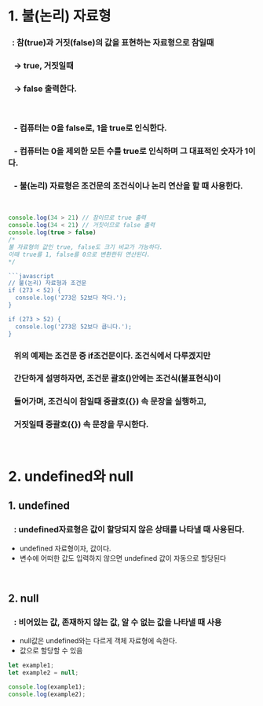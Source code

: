 # 1. 불(논리) 자료형

### &nbsp; : 참(true)과 거짓(false)의 값을 표현하는 자료형으로 참일때

### &nbsp;&nbsp; → true, 거짓일때

### &nbsp;&nbsp; → false 출력한다.

<br>

### &nbsp;&nbsp; \- 컴퓨터는 <b>0을 false</b>로, <b>1을 true</b>로 인식한다.

### &nbsp;&nbsp; \- 컴퓨터는 0을 제외한 모든 수를 true로 인식하며 그 대표적인 숫자가 1이다.

### &nbsp;&nbsp; \- 불(논리) 자료형은 조건문의 조건식이나 논리 연산을 할 때 사용한다.

<br>

````javascript
console.log(34 > 21) // 참이므로 true 출력
console.log(34 < 21) // 거짓이므로 false 출력
console.log(true > false)
/*
불 자료형의 값인 true, false도 크기 비교가 가능하다.
이때 true를 1, false를 0으로 변환한뒤 연산된다.
*/

```javascript
// 불(논리) 자료형과 조건문
if (273 < 52) {
  console.log('273은 52보다 작다.');
}

if (273 > 52) {
  console.log('273은 52보다 큽니다.');
}
````

### &nbsp;&nbsp; 위의 예제는 조건문 중 if조건문이다. 조건식에서 다루겠지만

### &nbsp;&nbsp; 간단하게 설명하자면, 조건문 괄호()안에는 조건식(불표현식)이

### &nbsp;&nbsp; 들어가며, 조건식이 참일때 중괄호({}) 속 문장을 실행하고,

### &nbsp;&nbsp; 거짓일때 중괄호({}) 속 문장을 무시한다.

<br>

# 2. undefined와 null

## 1. undefined

### &nbsp;&nbsp; : undefined자료형은 <b>값이 할당되지 않은 상태</b>를 나타낼 때 사용된다.

- undefined 자료형이자, 값이다.
- 변수에 어떠한 값도 입력하지 않으면 undefined 값이 자동으로 할당된다

<br>

## 2. null

### &nbsp;&nbsp; : <b>비어있는 값, 존재하지 않는 값, 알 수 없는 값</b>을 나타낼 때 사용

- null값은 undefined와는 다르게 객체 자료형에 속한다.
- 값으로 할당할 수 있음

```javascript
let example1;
let example2 = null;

console.log(example1);
console.log(example2);
```
